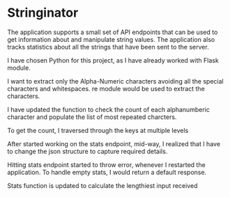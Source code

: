 # Stringinator

The application supports a small set of API endpoints that can be used to get information about and manipulate string values. The application also tracks statistics about all the strings that have been sent to the server.

I have chosen Python for this project, as I have already worked with Flask module.

I want to extract only the Alpha-Numeric characters avoiding all the special characters and whitespaces. re module would be used to extract the characters.

I have updated the function to check the count of each alphanumberic character and populate the list of most repeated charcters.

To get the count, I traversed through the keys at multiple levels

After started working on the stats endpoint, mid-way, I realized that I have to change the json structure to capture required details.

Hitting stats endpoint started to throw error, whenever I restarted the application. To handle empty stats, I would return a default response.

Stats function is updated to calculate the lengthiest input received
